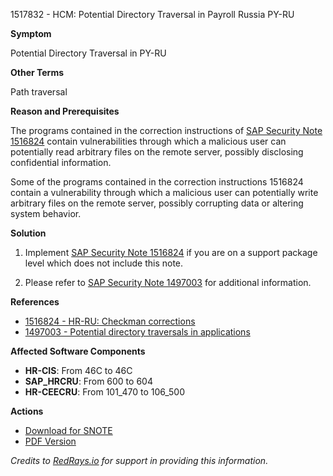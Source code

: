 1517832 - HCM: Potential Directory Traversal in Payroll Russia PY-RU

**Symptom**

Potential Directory Traversal in PY-RU

**Other Terms**

Path traversal

**Reason and Prerequisites**

The programs contained in the correction instructions of [SAP Security Note 1516824](https://me.sap.com/notes/1516824) contain vulnerabilities through which a malicious user can potentially read arbitrary files on the remote server, possibly disclosing confidential information.

Some of the programs contained in the correction instructions 1516824 contain a vulnerability through which a malicious user can potentially write arbitrary files on the remote server, possibly corrupting data or altering system behavior.

**Solution**

1. Implement [SAP Security Note 1516824](https://me.sap.com/notes/1516824) if you are on a support package level which does not include this note.

2. Please refer to [SAP Security Note 1497003](https://me.sap.com/notes/1497003) for additional information.

**References**

- [1516824 - HR-RU: Checkman corrections](https://me.sap.com/notes/1516824)
- [1497003 - Potential directory traversals in applications](https://me.sap.com/notes/1497003)

**Affected Software Components**

- **HR-CIS**: From 46C to 46C
- **SAP_HRCRU**: From 600 to 604
- **HR-CEECRU**: From 101_470 to 106_500

**Actions**

- [Download for SNOTE](https://notesdownloads.sap.com/note/0040000008998822017)
- [PDF Version](https://userapps.support.sap.com/sap/support/sfm/notes/print/0001517832?language=en-US&token=38F5907590F8DABAE715C9CF2C1F047A)

*Credits to [RedRays.io](https://redrays.io) for support in providing this information.*